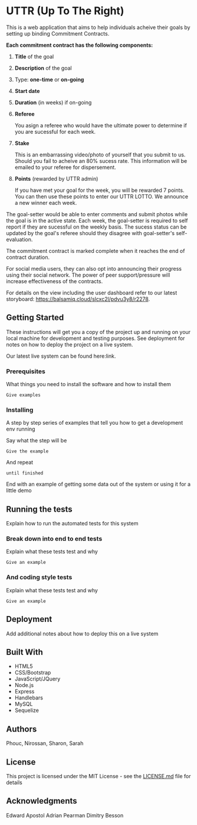 # UTTR (Up To The Right)

This is a web application that aims to help individuals acheive their goals by setting up binding Commitment Contracts.

**Each commitment contract has the following components:**
1. **Title** of the goal
2. **Description** of the goal
3. Type: **one-time** or **on-going**
4. **Start date**
5. **Duration** (in weeks) if on-going
6. **Referee**

   You asign a referee who would have the ultimate power to determine if you are sucessful for each week.
7. **Stake**

   This is an embarrassing video/photo of yourself that you submit to us. Should you fail to acheive an 80% sucess rate. This information will be emailed to your referee for dispersement.
8. **Points** (rewarded by UTTR admin)

   If you have met your goal for the week, you will be rewarded 7 points. You can then use these points to enter our UTTR LOTTO. We announce a new winner each week.

The goal-setter would be able to enter comments and submit photos while the goal is in the active state. Each week, the goal-setter is required to self report if they are sucessful on the weekly basis. The sucess status can be updated by the goal's referee should they disagree with goal-setter's self-evaluation.

The commitment contract is marked complete when it reaches the end of contract duration.

For social media users, they can also opt into announcing their progress using their social network. The power of peer support/pressure will increase effectiveness of the contracts.

For details on the view including the user dashboard refer to our latest storyboard: https://balsamiq.cloud/slcxc2l/pdvu3y8/r2278.

## Getting Started

These instructions will get you a copy of the project up and running on your local machine for development and testing purposes. See deployment for notes on how to deploy the project on a live system.

Our latest live system can be found here:link.

### Prerequisites

What things you need to install the software and how to install them

```
Give examples
```

### Installing

A step by step series of examples that tell you how to get a development env running

Say what the step will be

```
Give the example
```

And repeat

```
until finished
```

End with an example of getting some data out of the system or using it for a little demo

## Running the tests

Explain how to run the automated tests for this system

### Break down into end to end tests

Explain what these tests test and why

```
Give an example
```

### And coding style tests

Explain what these tests test and why

```
Give an example
```

## Deployment

Add additional notes about how to deploy this on a live system

## Built With
* HTML5
* CSS/Bootstrap
* JavaScript/JQuery
* Node.js
* Express
* Handlebars
* MySQL
* Sequelize

## Authors

Phouc, Nirossan, Sharon, Sarah

## License

This project is licensed under the MIT License - see the [LICENSE.md](LICENSE.md) file for details

## Acknowledgments
Edward Apostol 
Adrian Pearman 
Dimitry Besson 
